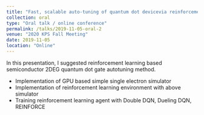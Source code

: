 ```yaml
---
title: "Fast, scalable auto-tuning of quantum dot devicevia reinforcement learnings"
collection: oral
type: "Oral talk / online conference"
permalink: /talks/2019-11-05-oral-2
venue: "2020 KPS Fall Meeting"
date: 2019-11-05
location: "Online"
---
```


In this presentation, I suggested reinforcement learning based semiconductor 2DEG quantum dot gate autotuning method. 
- Implementation of GPU based simple single electron simulator
- Implementation of reinforcement learning environment with above simulator
- Training reinforcement learning agent with Double DQN, Dueling DQN, REINFORCE